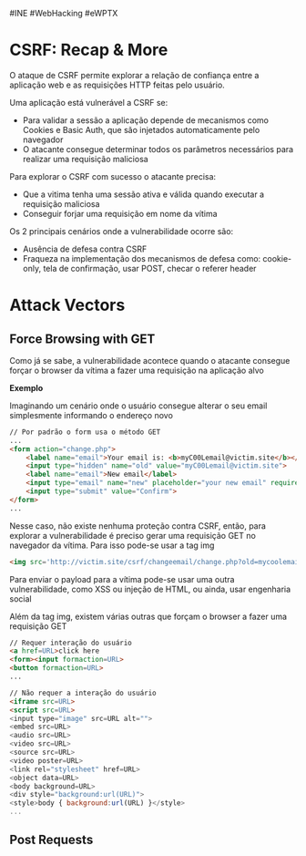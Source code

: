 #INE #WebHacking #eWPTX 

# CSRF: Recap & More

O ataque de CSRF permite explorar a relação de confiança entre a aplicação web e as requisições HTTP feitas pelo usuário. 

Uma aplicação está vulnerável a CSRF se:
- Para validar a sessão a aplicação depende de mecanismos como Cookies e Basic Auth, que são injetados automaticamente pelo navegador
- O atacante consegue determinar todos os parâmetros necessários para realizar uma requisição maliciosa

Para explorar o CSRF com sucesso o atacante precisa:
- Que a vitima tenha uma sessão ativa e válida quando executar a requisição maliciosa
- Conseguir forjar uma requisição em nome da vítima

Os 2 principais cenários onde a vulnerabilidade ocorre são:
- Ausência de defesa contra CSRF
- Fraqueza na implementação dos mecanismos de defesa como: cookie-only, tela de confirmação, usar POST, checar o referer header

# Attack Vectors
## Force Browsing with GET

Como já se sabe, a vulnerabilidade acontece quando o atacante consegue forçar o browser da vítima a fazer uma requisição na aplicação alvo

**Exemplo**

Imaginando um cenário onde o usuário consegue alterar o seu email simplesmente informando o endereço novo

```html
// Por padrão o form usa o método GET
...
<form action="change.php">
	<label name="email">Your email is: <b>myC00Lemail@victim.site</b></label>
	<input type="hidden" name="old" value="myC00Lemail@victim.site">
	<label name="email">New email</label>
	<input type="email" name="new" placeholder="your new email" required>
	<input type="submit" value="Confirm">
</form>
...
```

Nesse caso, não existe nenhuma proteção contra CSRF, então, para explorar a vulnerabilidade é preciso gerar uma requisição GET no navegador da vítima. Para isso pode-se usar a tag img

```html
<img src='http://victim.site/csrf/changeemail/change.php?old=mycoolemail%40victim.site&new=evil%40hacker.site'>
```

Para enviar o payload para a vítima pode-se usar uma outra vulnerabilidade, como XSS ou injeção de HTML, ou ainda, usar engenharia social

Além da tag img, existem várias outras que forçam o browser a fazer uma requisição GET

```html
// Requer interação do usuário
<a href=URL>click here
<form><input formaction=URL>
<button formaction=URL>
...

// Não requer a interação do usuário
<iframe src=URL>
<script src=URL>
<input type="image" src=URL alt="">
<embed src=URL>
<audio src=URL>
<video src=URL>
<source src=URL>
<video poster=URL>
<link rel="stylesheet" href=URL>
<object data=URL>
<body background=URL>
<div style="background:url(URL)">
<style>body { background:url(URL) }</style>
...
```

## Post Requests

